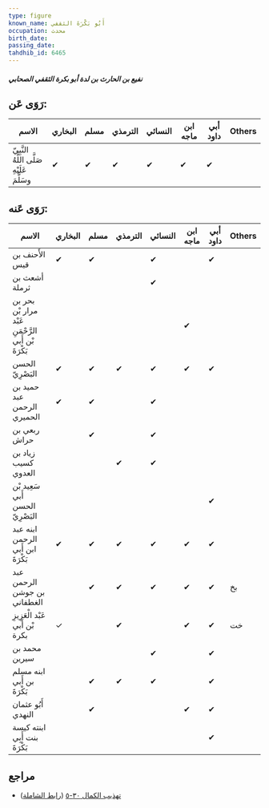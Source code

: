 ```yaml
---
type: figure
known_name: أَبُو بَكْرَةَ الثقفي
occupation: محدث
birth_date:
passing_date:
tahdhib_id: 6465
---
```

##### نفيع بن الحارث بن لدة أبو بكرة الثقفي الصحابي

## رَوَى عَن:
| الاسم                                      | البخاري | مسلم | الترمذي | النسائي | ابن ماجه | أبي داود | Others |
| ------------------------------------------ | ------- | ---- | ------- | ------- | -------- | -------- | ------ |
| النَّبِيّ صَلَّى اللَّهُ عَلَيْهِ وسَلَّمَ | ✔       | ✔    | ✔       | ✔       | ✔        | ✔        |        |
## رَوَى عَنه:
| الاسم                                               | البخاري | مسلم | الترمذي | النسائي | ابن ماجه | أبي داود | Others |
| --------------------------------------------------- | ------- | ---- | ------- | ------- | -------- | -------- | ------ |
| الأَحنف بن قيس                                      | ✔       | ✔    |         | ✔       |          | ✔        |        |
| أشعث بن ثرملة                                       |         |      |         | ✔       |          |          |        |
| بحر بن مرار بْن عَبْد الرَّحْمَنِ بْن أَبي بَكْرَةَ |         |      |         |         | ✔        |          |        |
| الحسن البَصْرِيّ                                    | ✔       | ✔    | ✔       | ✔       | ✔        | ✔        |        |
| حميد بن عبد الرحمن الحميري                          | ✔       | ✔    |         | ✔       |          |          |        |
| ربعي بن حراش                                        |         | ✔    |         | ✔       |          |          |        |
| زياد بن كسيب العدوي                                 |         |      | ✔       | ✔       |          |          |        |
| سَعِيد بْن أَبي الحسن البَصْرِيّ                    |         |      |         |         |          | ✔        |        |
| ابنه عبد الرحمن ابن أَبي بَكْرَةَ                   | ✔       | ✔    | ✔       | ✔       | ✔        | ✔        |        |
| عبد الرحمن بن جوشن الغطفاني                         |         | ✔    | ✔       | ✔       | ✔        | ✔        | بخ     |
| عَبْد الْعَزِيزِ بْن أَبي بكرة                      | ✓       |      | ✔       |         | ✔        | ✔        | خت     |
| محمد بن سيرين                                       |         |      |         | ✔       |          | ✔        |        |
| ابنه مسلم بن أَبي بَكْرَةَ                          |         | ✔    | ✔       | ✔       |          | ✔        |        |
| أَبُو عثمان النهدي                                  |         | ✔    |         |         | ✔        | ✔        |        |
| ابنته كيسة بنت أَبِي بَكْرَةَ                       |         |      |         |         |          | ✔        |        |
## مراجع
- [تهذيب الكمال ٣٠-٥](obsidian://open?vault=Tahdhib-al-Kamal&file=Figures/٦٤٦٥-من%20اسمه%20نفيع%20ونقادة%20ونقيب%20مستوى4%20نفيع%20بن%20الحارث%20بن%20لدة%20أبو%20بكرة%20الثقفي%20الصحابي) ([رابط الشاملة](https://shamela.ws/book/3722/16071))